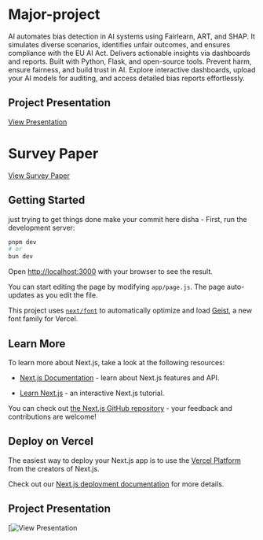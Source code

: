 # Major-project
AI automates bias detection in AI systems using Fairlearn, ART, and SHAP. It simulates diverse scenarios, identifies unfair outcomes, and ensures compliance with the EU AI Act. Delivers actionable insights via dashboards and reports. Built with Python, Flask, and open-source tools. Prevent harm, ensure fairness, and build trust in AI. Explore interactive dashboards, upload your AI models for auditing, and access detailed bias reports effortlessly.
##  Project Presentation
[View Presentation](https://docs.google.com/document/d/1YuXVdUjDPXA4ov8NkPDUSkQuw_eAwkbSYpqSLrwvaU0/edit?usp=sharing)

# Survey Paper
[View Survey Paper](https://docs.google.com/document/d/1bHcgZgueblIcO3NujNgUzRkxYHrvlkkce_-C_ZMRmpg/edit?usp=sharing)

## Getting Started
just trying to get things done 
make your commit here disha - 
First, run the development server:

```bash
pnpm dev
# or
bun dev
```

Open [http://localhost:3000](http://localhost:3000) with your browser to see the result.

You can start editing the page by modifying `app/page.js`. The page auto-updates as you edit the file.

This project uses [`next/font`](https://nextjs.org/docs/app/building-your-application/optimizing/fonts) to automatically optimize and load [Geist](https://vercel.com/font), a new font family for Vercel.

## Learn More

To learn more about Next.js, take a look at the following resources:

- [Next.js Documentation](https://nextjs.org/docs) - learn about Next.js features and API.


- [Learn Next.js](https://nextjs.org/learn) - an interactive Next.js tutorial.

You can check out [the Next.js GitHub repository](https://github.com/vercel/next.js) - your feedback and contributions are welcome!

## Deploy on Vercel

The easiest way to deploy your Next.js app is to use the [Vercel Platform](https://vercel.com/new?utm_medium=default-template&filter=next.js&utm_source=create-next-app&utm_campaign=create-next-app-readme) from the creators of Next.js.

Check out our [Next.js deployment documentation](https://nextjs.org/docs/app/building-your-application/deploying) for more details.

##  Project Presentation
[![View Presentation](https://docs.google.com/document/d/1YuXVdUjDPXA4ov8NkPDUSkQuw_eAwkbSYpqSLrwvaU0/edit?usp=sharing)



